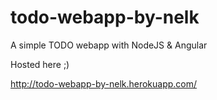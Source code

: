 todo-webapp-by-nelk
===================

A simple TODO webapp with NodeJS & Angular

Hosted here ;)

http://todo-webapp-by-nelk.herokuapp.com/
